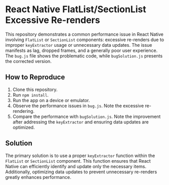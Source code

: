 # React Native FlatList/SectionList Excessive Re-renders

This repository demonstrates a common performance issue in React Native involving `FlatList` or `SectionList` components: excessive re-renders due to improper `keyExtractor` usage or unnecessary data updates.  The issue manifests as lag, dropped frames, and a generally poor user experience. The `bug.js` file shows the problematic code, while `bugSolution.js` presents the corrected version.

## How to Reproduce

1. Clone this repository.
2. Run `npm install`.
3. Run the app on a device or emulator.
4. Observe the performance issues in `bug.js`. Note the excessive re-rendering.
5. Compare the performance with `bugSolution.js`. Note the improvement after addressing the `keyExtractor` and ensuring data updates are optimized.

## Solution

The primary solution is to use a proper `keyExtractor` function within the `FlatList` or `SectionList` component. This function ensures that React Native can efficiently identify and update only the necessary items.  Additionally, optimizing data updates to prevent unnecessary re-renders greatly enhances performance.